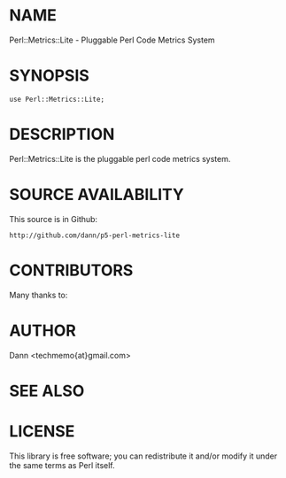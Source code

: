 # NAME

Perl::Metrics::Lite - Pluggable Perl Code Metrics System

# SYNOPSIS

    use Perl::Metrics::Lite;

# DESCRIPTION

Perl::Metrics::Lite is the pluggable perl code metrics system.

# SOURCE AVAILABILITY

This source is in Github:

    http://github.com/dann/p5-perl-metrics-lite

# CONTRIBUTORS

Many thanks to:



# AUTHOR

Dann <techmemo{at}gmail.com>

# SEE ALSO

# LICENSE

This library is free software; you can redistribute it and/or modify
it under the same terms as Perl itself.